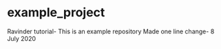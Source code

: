 # example_project
Ravinder tutorial- This is an example repository
Made one line change- 8 July 2020

